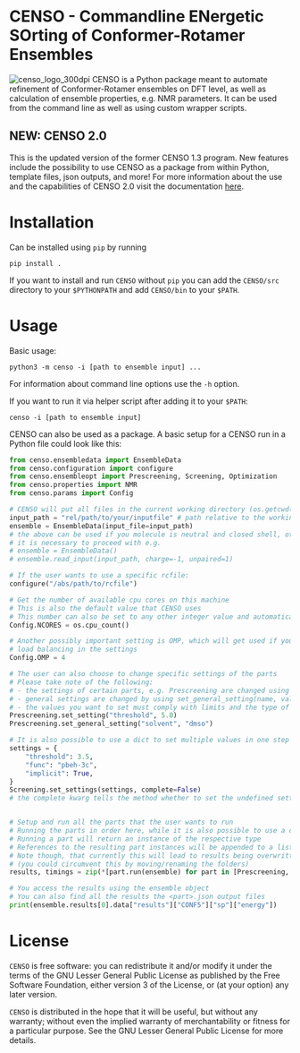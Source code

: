 # CENSO - Commandline ENergetic SOrting of Conformer-Rotamer Ensembles
![censo_logo_300dpi](https://github.com/user-attachments/assets/0e6bac6a-2637-4207-8eca-3122ab90112a)
CENSO is a Python package meant to automate refinement of Conformer-Rotamer ensembles on DFT level, as well as calculation of ensemble properties, e.g. NMR parameters.
It can be used from the command line as well as using custom wrapper scripts.

## NEW: CENSO 2.0
This is the updated version of the former CENSO 1.3 program. New features include the possibility to use CENSO as a package from within Python, template files, json outputs, and more! For more information about the use and the capabilities of CENSO 2.0 visit the documentation [here](https://xtb-docs.readthedocs.io/en/latest/CENSO_docs/censo.html).

# Installation
Can be installed using `pip` by running

    pip install .

If you want to install and run `CENSO` without `pip` you can add the `CENSO/src` directory to your `$PYTHONPATH` and add `CENSO/bin` to your `$PATH`.

# Usage
Basic usage: 

    python3 -m censo -i [path to ensemble input] ...

For information about command line options use the `-h` option.

If you want to run it via helper script after adding it to your `$PATH`:

    censo -i [path to ensemble input]


CENSO can also be used as a package. A basic setup for a CENSO run in a Python file could look like this:
```python
from censo.ensembledata import EnsembleData
from censo.configuration import configure
from censo.ensembleopt import Prescreening, Screening, Optimization
from censo.properties import NMR
from censo.params import Config

# CENSO will put all files in the current working directory (os.getcwd())
input_path = "rel/path/to/your/inputfile" # path relative to the working directory
ensemble = EnsembleData(input_file=input_path) 
# the above can be used if you molecule is neutral and closed shell, otherwise
# it is necessary to proceed with e.g.
# ensemble = EnsembleData()
# ensemble.read_input(input_path, charge=-1, unpaired=1)

# If the user wants to use a specific rcfile:
configure("/abs/path/to/rcfile")

# Get the number of available cpu cores on this machine
# This is also the default value that CENSO uses
# This number can also be set to any other integer value and automatically checked for validity
Config.NCORES = os.cpu_count()

# Another possibly important setting is OMP, which will get used if you disabled the automatic 
# load balancing in the settings
Config.OMP = 4

# The user can also choose to change specific settings of the parts
# Please take note of the following:
# - the settings of certain parts, e.g. Prescreening are changed using set_setting(name, value)
# - general settings are changed by using set_general_setting(name, value) (it does not matter which part you call it from)
# - the values you want to set must comply with limits and the type of the setting
Prescreening.set_setting("threshold", 5.0)
Prescreening.set_general_setting("solvent", "dmso")

# It is also possible to use a dict to set multiple values in one step
settings = {
    "threshold": 3.5,
    "func": "pbeh-3c",
    "implicit": True,
}
Screening.set_settings(settings, complete=False)  
# the complete kwarg tells the method whether to set the undefined settings using defaults or leave them on their current value


# Setup and run all the parts that the user wants to run
# Running the parts in order here, while it is also possible to use a custom order or run some parts multiple times
# Running a part will return an instance of the respective type
# References to the resulting part instances will be appended to a list in the EnsembleData object (ensemble.results)
# Note though, that currently this will lead to results being overwritten in your working directory
# (you could circumvent this by moving/renaming the folders)
results, timings = zip(*[part.run(ensemble) for part in [Prescreening, Screening, Optimization, NMR]])

# You access the results using the ensemble object
# You can also find all the results the <part>.json output files
print(ensemble.results[0].data["results"]["CONF5"]["sp"]["energy"])
```

# License

``CENSO`` is free software: you can redistribute it and/or modify it under
the terms of the GNU Lesser General Public License as published by
the Free Software Foundation, either version 3 of the License, or
(at your option) any later version.

``CENSO`` is distributed in the hope that it will be useful,
but without any warranty; without even the implied warranty of
merchantability or fitness for a particular purpose. See the
GNU Lesser General Public License for more details.
